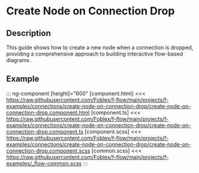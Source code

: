 ﻿# Create Node on Connection Drop

## Description

This guide shows how to create a new node when a connection is dropped, providing a comprehensive approach to building interactive flow-based diagrams.

## Example

::: ng-component <create-node-on-connection-drop></create-node-on-connection-drop> [height]="600"
[component.html] <<< https://raw.githubusercontent.com/Foblex/f-flow/main/projects/f-examples/connections/create-node-on-connection-drop/create-node-on-connection-drop.component.html
[component.ts] <<< https://raw.githubusercontent.com/Foblex/f-flow/main/projects/f-examples/connections/create-node-on-connection-drop/create-node-on-connection-drop.component.ts
[component.scss] <<< https://raw.githubusercontent.com/Foblex/f-flow/main/projects/f-examples/connections/create-node-on-connection-drop/create-node-on-connection-drop.component.scss
[common.scss] <<< https://raw.githubusercontent.com/Foblex/f-flow/main/projects/f-examples/_flow-common.scss
:::



